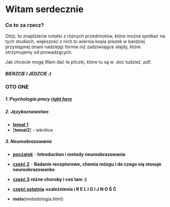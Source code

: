# Witam serdecznie

### Co to za rzecz?
Otóż, tu znajdziecie notatki z różnych przedmiotów, które można spotkać na tych _studiach_, większość z nich to wiernia kopia prezek w bardziej przystępnej (mam nadzieję) formie niż zadziwiające slajdy, które otrzymujemy od prowadzących.

Jak chcecie mogę Wam dać te pliczki, które tu są w .doc tudzież .pdf.

##### BIERZCIE I JEDZCIE :)

### OTO ONE

##### 1. Psychologia pracy [**right here**](psych_pracy.html)
##### 2. Językoznawstwo 

* [**temat 1**](jezykoznawstwo.html)
* [**temat2**] - wkrótce

##### 3. Neuroobrazowanie 
* [**początek**](neuroobrazowanie.html) - **Introduction i metody neuroobrazowania**
* [**część 2**](neuroobrazowanie2.html) -  **Badanie receptorowe, chemia mózgu i do czego się stosuje neuroobrazowanko**
* [**część 3**](neuroobrazowanie3.html) **różne choroby i coś tam :)**
* [**część ostatnia**](neuroobrazowanie4.html) **uzależnienia i  R E L I G I J N O Ś Ć**


* **meto**(metodologia.html)
  

